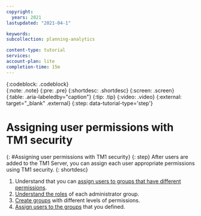 ```yaml
---
copyright:
  years: 2021
lastupdated: "2021-04-1"

keywords: 
subcollection: planning-analytics

content-type: tutorial
services: 
account-plan: lite 
completion-time: 15m 
---
```


{:codeblock: .codeblock}  
{:note: .note}
{:pre: .pre}
{:shortdesc: .shortdesc}
{:screen: .screen}  
{:table: .aria-labeledby="caption"}
{:tip: .tip}
{:video: .video}
{:external: target="_blank" .external}
{:step: data-tutorial-type='step'} 

# Assigning user permissions with TM1 security
{: #Assigning user permissions with TM1 security}
{: step}
After users are added to the TM1 Server, you can assign each user appropriate permissions using TM1 security.
{: shortdesc}

1. Understand that you can [assign users to groups that have different permissions](https://www.ibm.com/docs/en/planning-analytics/2.0.0?topic=groups-users-security-overview).
2. [Understand the roles](https://www.ibm.com/docs/en/planning-analytics/2.0.0?topic=groups-administrative-authority) of each administrator group.
3. [Create groups](https://www.ibm.com/docs/en/planning-analytics/2.0.0?topic=groups-adding-group) with different levels of permissions. 
4. [Assign users to the groups](https://www.ibm.com/docs/en/planning-analytics/2.0.0?topic=groups-assigning-users) that you defined.
